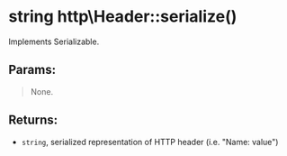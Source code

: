 # string http\Header::serialize()

Implements Serializable.

## Params:

> None.

## Returns:

* ```string```, serialized representation of HTTP header (i.e. "Name: value")
